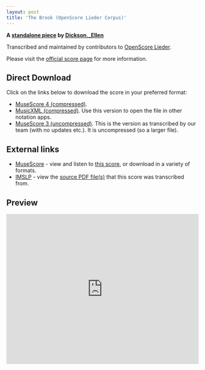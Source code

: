 ```yaml
---
layout: post
title: 'The Brook (OpenScore Lieder Corpus)'
---
```


__A [standalone piece](https://fourscoreandmore.org/openscore/lieder/Dickson,_Ellen/_/) by [Dickson,_Ellen](https://fourscoreandmore.org/openscore/lieder/Dickson,_Ellen)__

Transcribed and maintained by contributors to [OpenScore Lieder].

Please visit the [official score page] for more information.

[official score page]: https://musescore.com/openscore-lieder-corpus/scores/6600532
[OpenScore Lieder]: https://musescore.com/openscore-lieder-corpus

## Direct Download

Click on the links below to download the score in your preferred format:
- [MuseScore 4 (compressed)](https://fourscoreandmore.org/openscore/lieder/Dickson,_Ellen/_/The_Brook.mscz).
- [MusicXML (compressed)](https://fourscoreandmore.org/openscore/lieder/Dickson,_Ellen/_/The_Brook.mxl). Use this version to open the file in other notation apps.
- [MuseScore 3 (uncompressed)](https://raw.githubusercontent.com/OpenScore/Lieder/refs/heads/main/scores/Dickson,_Ellen/_/The_Brook/lc6600532.mscx). This is the version as transcribed by our team (with no updates etc.). It is uncompressed (so a larger file).

## External links

- [MuseScore] - view and listen to [this score][MuseScore], or download in a variety of formats.
- [IMSLP] - view the [source PDF file(s)][IMSLP] that this score was transcribed from.

[MuseScore]: https://musescore.com/score/6600532
[IMSLP]: https://imslp.org/wiki/Special:ReverseLookup/483603

## Preview

<iframe width="100%" height="394" src="https://musescore.com/openscore-lieder-corpus/scores/6600532/embed" frameborder="0" allowfullscreen allow="autoplay; fullscreen"></iframe>
